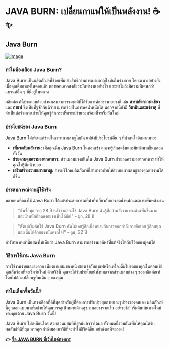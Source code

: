 # JAVA BURN: เปลี่ยนกาแฟให้เป็นพลังงาน! ☕✨

## Java Burn

[![Image](https://morningcoffeeritual.net/images/javaburn-shakes.png)](https://gchaffi.com/po0BQBxY)

### ทำไมต้องเลือก Java Burn?

Java Burn เป็นผลิตภัณฑ์ที่ช่วยเพิ่มประสิทธิภาพการเผาผลาญไขมันในร่างกาย โดยเฉพาะอย่างยิ่งเมื่อคุณดื่มกาแฟในตอนเช้า หลายคนอาจสงสัยว่ามันทำงานอย่างไร และทำไมถึงมีความพิเศษกว่าแบรนด์อื่น ๆ ที่มีอยู่ในตลาด 

ผลิตภัณฑ์นี้ประกอบด้วยส่วนผสมจากธรรมชาติที่ได้รับการคัดสรรมาอย่างดี เช่น **สารสกัดจากชาเขียว** และ **กาแฟ** ซึ่งเป็นที่รู้จักกันดีว่าสามารถช่วยในการลดน้ำหนักได้ นอกจากนี้ยังมี **วิตามินและแร่ธาตุ** ที่จำเป็นต่อร่างกาย ช่วยให้คุณรู้สึกกระปรี้กระเปร่าและพร้อมที่จะเริ่มวันใหม่ 

### ประโยชน์ของ Java Burn

Java Burn ไม่เพียงแต่ช่วยในการเผาผลาญไขมัน แต่ยังมีประโยชน์อื่น ๆ ที่น่าสนใจอีกมากมาย:

- **เพิ่มระดับพลังงาน:** เมื่อคุณดื่ม Java Burn ในตอนเช้า คุณจะรู้สึกสดชื่นและมีพลังมากขึ้นตลอดทั้งวัน
- **ช่วยควบคุมความอยากอาหาร:** ส่วนผสมบางชนิดใน Java Burn ช่วยลดความอยากอาหาร ทำให้คุณไม่รู้สึกหิวบ่อย
- **เสริมสร้างระบบเผาผลาญ:** การบริโภคผลิตภัณฑ์นี้สามารถช่วยให้ระบบเผาผลาญของคุณทำงานได้ดีขึ้น

### ประสบการณ์จากผู้ใช้จริง

หลายคนที่ลองใช้ Java Burn ได้แชร์ประสบการณ์ที่น่าทึ่งเกี่ยวกับการลดน้ำหนักและการเพิ่มพลังงาน 

> "ฉันชื่อมุก อายุ 28 ปี หลังจากลองใช้ Java Burn ฉันรู้สึกว่าพลังงานของฉันเพิ่มขึ้นมาก และน้ำหนักก็ลดลงอย่างเห็นได้ชัด!" - มุก, 28 ปี

> "ตั้งแต่เริ่มต้นใช้ Java Burn ฉันไม่เคยรู้สึกเบื่อหน่ายกับการออกกำลังกายอีกเลย รู้สึกสนุกและเต็มไปด้วยแรงบันดาลใจ!" - ตูน, 32 ปี

คำรับรองเหล่านี้แสดงให้เห็นว่า Java Burn สามารถสร้างผลลัพธ์ที่แท้จริงให้กับชีวิตของผู้คนได้ 

### วิธีการใช้งาน Java Burn

การใช้งานง่ายและสะดวก เพียงแค่ผสมซองหนึ่งซองเข้ากับกาแฟหรือเครื่องดื่มโปรดของคุณในตอนเช้า คุณก็พร้อมที่จะเริ่มวันใหม่ ด้วยวิธีนี้ คุณจะได้รับประโยชน์ทั้งหมดจากส่วนผสมต่าง ๆ ของผลิตภัณฑ์โดยไม่ต้องเปลี่ยนรูทีนเดิม ๆ ของคุณ 

### ทำไมเลือกซื้อวันนี้?

Java Burn เป็นทางเลือกที่ดีที่สุดสำหรับผู้ที่ต้องการปรับปรุงสุขภาพและรูปร่างของตนเอง ผลิตภัณฑ์นี้ถูกออกแบบมาเพื่อช่วยให้คุณบรรลุเป้าหมายด้านสุขภาพอย่างรวดเร็ว อย่ารอช้า! เริ่มต้นเส้นทางใหม่ของคุณด้วย Java Burn วันนี้!

Java Burn ไม่เหมือนใคร ด้วยส่วนผสมที่พิสูจน์แล้วว่าได้ผล ทั้งหมดนี้รวมกันเพื่อให้คุณได้รับผลลัพธ์ที่ดีที่สุด หากคุณกำลังมองหาวิธีที่จะทำให้ชีวิตดีขึ้น อย่าลังเลที่จะลอง!



**👉 [ซื้อ JAVA BURN ที่เว็บไซต์ทางการ](https://gchaffi.com/po0BQBxY)**